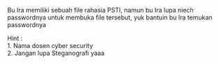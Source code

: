 Bu Ira memiliki sebuah file rahasia PSTI, namun bu Ira lupa niech passwordnya untuk membuka file tersebut, yuk bantuin bu Ira temukan passwordnya

Hint : <br>1. Nama dosen cyber security<br> 
       2. Jangan lupa Steganografi yaaa
